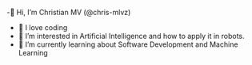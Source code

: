 -👋 Hi, I’m Christian MV (@chris-mlvz) 
- 💜 I love coding
- 👀 I’m interested in Artificial Intelligence and how to apply it in robots.
- 🌱 I’m currently learning about Software Development and Machine Learning

<!---
chris-mlvz/chris-mlvz is a ✨ special ✨ repository because its `README.md` (this file) appears on your GitHub profile.
You can click the Preview link to take a look at your changes.
--->
